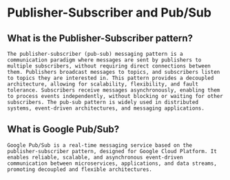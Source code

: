 # Publisher-Subscriber and Pub/Sub

## What is the Publisher-Subscriber pattern?

    The publisher-subscriber (pub-sub) messaging pattern is a communication paradigm where messages are sent by publishers to multiple subscribers, without requiring direct connections between them. Publishers broadcast messages to topics, and subscribers listen to topics they are interested in. This pattern provides a decoupled architecture, allowing for scalability, flexibility, and fault tolerance. Subscribers receive messages asynchronously, enabling them to process events independently, without blocking or waiting for other subscribers. The pub-sub pattern is widely used in distributed systems, event-driven architectures, and messaging applications.

## What is Google Pub/Sub?

    Google Pub/Sub is a real-time messaging service based on the publisher-subscriber pattern, designed for Google Cloud Platform. It enables reliable, scalable, and asynchronous event-driven communication between microservices, applications, and data streams, promoting decoupled and flexible architectures.
